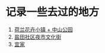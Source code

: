 # 记录一些去过的地方

1. [荷兰花卉小镇 + 中山公园](https://github.com/LifeInShenzhen/Places-Visited/issues/1)
2. [盐田社区夜市文化街](https://github.com/LifeInShenzhen/Places-Visited/issues/2)
3. [宜家](https://github.com/LifeInShenzhen/Places-Visited/issues/3)
